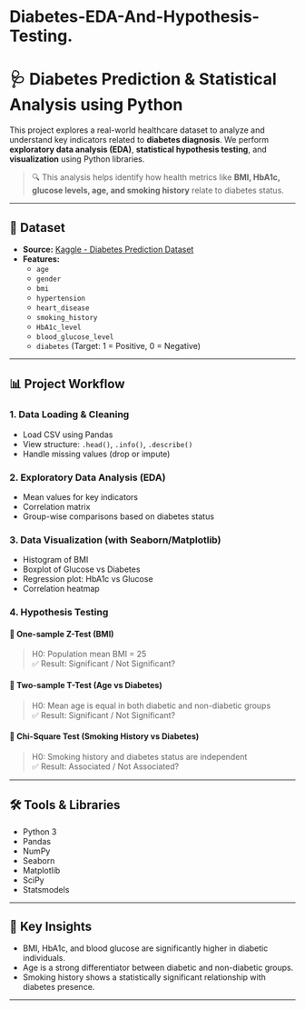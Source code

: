 # Diabetes-EDA-And-Hypothesis-Testing.
# 🩺 Diabetes Prediction & Statistical Analysis using Python

This project explores a real-world healthcare dataset to analyze and understand key indicators related to **diabetes diagnosis**. We perform **exploratory data analysis (EDA)**, **statistical hypothesis testing**, and **visualization** using Python libraries.

> 🔍 This analysis helps identify how health metrics like **BMI, HbA1c, glucose levels, age, and smoking history** relate to diabetes status.

---

## 📂 Dataset

- **Source:** [Kaggle - Diabetes Prediction Dataset](https://www.kaggle.com/datasets/iammustafatz/diabetes-prediction-dataset)
- **Features:**
  - `age`
  - `gender`
  - `bmi`
  - `hypertension`
  - `heart_disease`
  - `smoking_history`
  - `HbA1c_level`
  - `blood_glucose_level`
  - `diabetes` (Target: 1 = Positive, 0 = Negative)

---

## 📊 Project Workflow

### 1. **Data Loading & Cleaning**
- Load CSV using Pandas
- View structure: `.head()`, `.info()`, `.describe()`
- Handle missing values (drop or impute)

### 2. **Exploratory Data Analysis (EDA)**
- Mean values for key indicators
- Correlation matrix
- Group-wise comparisons based on diabetes status

### 3. **Data Visualization** (with Seaborn/Matplotlib)
- Histogram of BMI
- Boxplot of Glucose vs Diabetes
- Regression plot: HbA1c vs Glucose
- Correlation heatmap

### 4. **Hypothesis Testing**
#### 🔹 One-sample Z-Test (BMI)
> H0: Population mean BMI = 25  
> ✅ Result: Significant / Not Significant?

#### 🔹 Two-sample T-Test (Age vs Diabetes)
> H0: Mean age is equal in both diabetic and non-diabetic groups  
> ✅ Result: Significant / Not Significant?

#### 🔹 Chi-Square Test (Smoking History vs Diabetes)
> H0: Smoking history and diabetes status are independent  
> ✅ Result: Associated / Not Associated?

---

## 🛠️ Tools & Libraries

- Python 3
- Pandas
- NumPy
- Seaborn
- Matplotlib
- SciPy
- Statsmodels

---

## 📌 Key Insights

- BMI, HbA1c, and blood glucose are significantly higher in diabetic individuals.
- Age is a strong differentiator between diabetic and non-diabetic groups.
- Smoking history shows a statistically significant relationship with diabetes presence.

---


